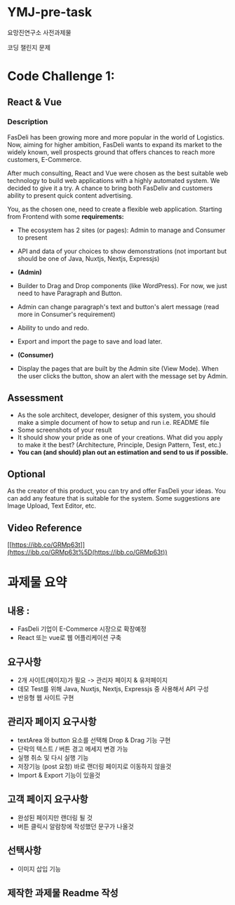 # YMJ-pre-task

요망진연구소 사전과제물

코딩 챌린지 문제

# **Code Challenge 1:**

## React & Vue

### Description

FasDeli has been growing more and more popular in the world of Logistics. Now, aiming for higher ambition, FasDeli wants to expand its market to the widely known, well prospects ground that offers chances to reach more customers, E-Commerce.

After much consulting, React and Vue were chosen as the best suitable web technology to build web applications with a highly automated system. We decided to give it a try. A chance to bring both FasDeliv and customers ability to present quick content advertising.

You, as the chosen one, need to create a flexible web application. Starting from Frontend with some **requirements:**

- The ecosystem has 2 sites (or pages): Admin to manage and Consumer to present
- API and data of your choices to show demonstrations (not important but should be one of Java, Nuxtjs, Nextjs, Expressjs)
- **(Admin)**

- Builder to Drag and Drop components (like WordPress). For now, we just need to have Paragraph and Button.

- Admin can change paragraph's text and button's alert message (read more in Consumer's requirement)

- Ability to undo and redo.

- Export and import the page to save and load later.

- **(Consumer)**

- Display the pages that are built by the Admin site (View Mode). When the user clicks the button, show an alert with the message set by Admin.

## Assessment

- As the sole architect, developer, designer of this system, you should make a simple document of how to setup and run i.e. README file
- Some screenshots of your result
- It should show your pride as one of your creations. What did you apply to make it the best? (Architecture, Principle, Design Pattern, Test, etc.)
- **You can (and should) plan out an estimation and send to us if possible.**

## Optional

As the creator of this product, you can try and offer FasDeli your ideas. You can add any feature that is suitable for the system. Some suggestions are Image Upload, Text Editor, etc.

## Video Reference

[[https://ibb.co/GRMp63t]](https://ibb.co/GRMp63t%5D(https://ibb.co/GRMp63t))

# 과제물 요약

## 내용 :

- FasDeli 기업이 E-Commerce 시장으로 확장예정
- React 또는 vue로 웹 어플리케이션 구축

## 요구사항

- 2개 사이트(페이지)가 필요 -> 관리자 페이지 & 유저페이지
- 데모 Test를 위해 Java, Nuxtjs, Nextjs, Expressjs 중 사용해서 API 구성
- 반응형 웹 사이트 구현

## 관리자 페이지 요구사항

- textArea 와 button 요소를 선택해 Drop & Drag 기능 구현
- 단락의 텍스트 / 버튼 경고 메세지 변경 가능
- 실행 취소 및 다시 실행 기능
- 저장기능 (post 요청) 바로 랜더링 페이지로 이동하지 않을것 
- Import & Export 기능이 있을것 

## 고객 페이지 요구사항

- 완성된 페이지만 랜더링 될 것 
- 버튼 클릭시 알람창에 작성했던 문구가 나올것 

## 선택사항 
- 이미지 삽입 기능 

## 제작한 과제물 Readme 작성 
